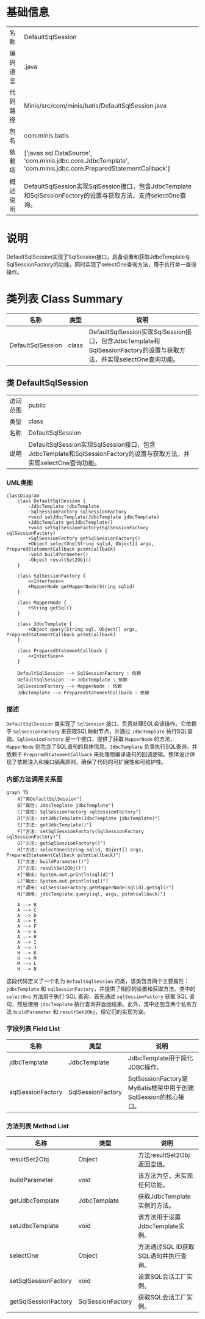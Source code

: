 # 基础信息

|      |      |
|------|------|
| 名称 | DefaultSqlSession |
| 编码语言 | .java |
| 代码路径 | Minis/src/com/minis/batis/DefaultSqlSession.java |
| 包名 | com.minis.batis |
| 依赖项 | ['javax.sql.DataSource', 'com.minis.jdbc.core.JdbcTemplate', 'com.minis.jdbc.core.PreparedStatementCallback'] |
| 概述说明 | DefaultSqlSession实现SqlSession接口，包含JdbcTemplate和SqlSessionFactory的设置与获取方法，支持selectOne查询。 |

# 说明

DefaultSqlSession实现了SqlSession接口，具备设置和获取JdbcTemplate与SqlSessionFactory的功能，同时实现了selectOne查询方法，用于执行单一查询操作。

# 类列表 Class Summary

| 名称   | 类型  | 说明 |
|-------|------|-------------|
| DefaultSqlSession | class | DefaultSqlSession实现SqlSession接口，包含JdbcTemplate和SqlSessionFactory的设置与获取方法，并实现selectOne查询功能。 |



## 类 DefaultSqlSession

|      |      |
|------|------|
| 访问范围 | public |
| 类型 | class |
| 名称 | DefaultSqlSession |
| 说明 | DefaultSqlSession实现SqlSession接口，包含JdbcTemplate和SqlSessionFactory的设置与获取方法，并实现selectOne查询功能。 |


### UML类图

```mermaid
classDiagram
    class DefaultSqlSession {
        -JdbcTemplate jdbcTemplate
        -SqlSessionFactory sqlSessionFactory
        +void setJdbcTemplate(JdbcTemplate jdbcTemplate)
        +JdbcTemplate getJdbcTemplate()
        +void setSqlSessionFactory(SqlSessionFactory sqlSessionFactory)
        +SqlSessionFactory getSqlSessionFactory()
        +Object selectOne(String sqlid, Object[] args, PreparedStatementCallback pstmtcallback)
        -void buildParameter()
        -Object resultSet2Obj()
    }

    class SqlSessionFactory {
        <<Interface>>
        +MapperNode getMapperNode(String sqlid)
    }

    class MapperNode {
        +String getSql()
    }

    class JdbcTemplate {
        +Object query(String sql, Object[] args, PreparedStatementCallback pstmtcallback)
    }

    class PreparedStatementCallback {
        <<Interface>>
    }

    DefaultSqlSession --> SqlSessionFactory : 依赖
    DefaultSqlSession --> JdbcTemplate : 依赖
    SqlSessionFactory --> MapperNode : 依赖
    JdbcTemplate --> PreparedStatementCallback : 依赖
```

### 描述
`DefaultSqlSession` 类实现了 `SqlSession` 接口，负责处理SQL会话操作。它依赖于 `SqlSessionFactory` 来获取SQL映射节点，并通过 `JdbcTemplate` 执行SQL查询。`SqlSessionFactory` 是一个接口，提供了获取 `MapperNode` 的方法，`MapperNode` 则包含了SQL语句的具体信息。`JdbcTemplate` 负责执行SQL查询，并依赖于 `PreparedStatementCallback` 来处理预编译语句的回调逻辑。整体设计体现了依赖注入和接口隔离原则，确保了代码的可扩展性和可维护性。


### 内部方法调用关系图

```mermaid
graph TD
    A["类DefaultSqlSession"]
    B["属性: JdbcTemplate jdbcTemplate"]
    C["属性: SqlSessionFactory sqlSessionFactory"]
    D["方法: setJdbcTemplate(JdbcTemplate jdbcTemplate)"]
    E["方法: getJdbcTemplate()"]
    F["方法: setSqlSessionFactory(SqlSessionFactory sqlSessionFactory)"]
    G["方法: getSqlSessionFactory()"]
    H["方法: selectOne(String sqlid, Object[] args, PreparedStatementCallback pstmtcallback)"]
    I["方法: buildParameter()"]
    J["方法: resultSet2Obj()"]
    K["输出: System.out.println(sqlid)"]
    L["输出: System.out.println(sql)"]
    M["调用: sqlSessionFactory.getMapperNode(sqlid).getSql()"]
    N["调用: jdbcTemplate.query(sql, args, pstmtcallback)"]

    A --> B
    A --> C
    A --> D
    A --> E
    A --> F
    A --> G
    A --> H
    A --> I
    A --> J
    H --> K
    H --> M
    M --> L
    H --> N
```

这段代码定义了一个名为 `DefaultSqlSession` 的类，该类包含两个主要属性：`jdbcTemplate` 和 `sqlSessionFactory`，并提供了相应的设置和获取方法。类中的 `selectOne` 方法用于执行 SQL 查询，首先通过 `sqlSessionFactory` 获取 SQL 语句，然后使用 `jdbcTemplate` 执行查询并返回结果。此外，类中还包含两个私有方法 `buildParameter` 和 `resultSet2Obj`，但它们的实现为空。

### 字段列表 Field List

| 名称  | 类型  | 说明 |
|-------|-------|------|
| jdbcTemplate | JdbcTemplate | JdbcTemplate用于简化JDBC操作。 |
| sqlSessionFactory | SqlSessionFactory | SqlSessionFactory是MyBatis框架中用于创建SqlSession的核心接口。 |

### 方法列表 Method List

| 名称  | 类型  | 说明 |
|-------|-------|------|
| resultSet2Obj | Object | 方法resultSet2Obj返回空值。 |
| buildParameter | void | 该方法为空，未实现任何功能。 |
| getJdbcTemplate | JdbcTemplate | 获取JdbcTemplate实例的方法。 |
| setJdbcTemplate | void | 该方法用于设置JdbcTemplate实例。 |
| selectOne | Object | 方法通过SQL ID获取SQL语句并执行查询。 |
| setSqlSessionFactory | void | 设置SQL会话工厂实例。 |
| getSqlSessionFactory | SqlSessionFactory | 获取SQL会话工厂实例。 |




